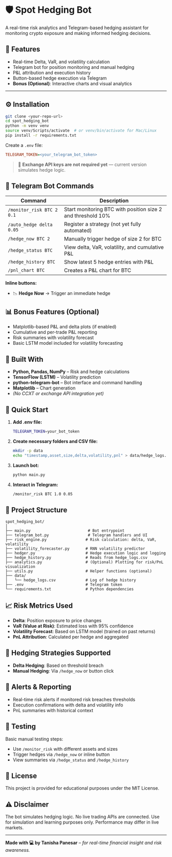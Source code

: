 # 🛡️ Spot Hedging Bot

A real-time risk analytics and Telegram-based hedging assistant for monitoring crypto exposure and making informed hedging decisions.

## 🚀 Features

- Real-time Delta, VaR, and volatility calculation
- Telegram bot for position monitoring and manual hedging
- P&L attribution and execution history
- Button-based hedge execution via Telegram
- **Bonus (Optional)**: Interactive charts and visual analytics

---

## ⚙️ Installation

```bash
git clone <your-repo-url>
cd spot_hedging_bot
python -m venv venv
source venv/Scripts/activate  # or venv/bin/activate for Mac/Linux
pip install -r requirements.txt
```

Create a `.env` file:
```ini
TELEGRAM_TOKEN=<your_telegram_bot_token>
```

> 📌 **Exchange API keys are not required yet** — current version simulates hedge logic.

## 💬 Telegram Bot Commands

| Command | Description |
|---------|-------------|
| `/monitor_risk BTC 2 0.1` | Start monitoring BTC with position size 2 and threshold 10% |
| `/auto_hedge delta 0.05` | Register a strategy (not yet fully automated) |
| `/hedge_now BTC 2` | Manually trigger hedge of size 2 for BTC |
| `/hedge_status BTC` | View delta, VaR, volatility, and cumulative P&L |
| `/hedge_history BTC` | Show latest 5 hedge entries with P&L |
| `/pnl_chart BTC` | Creates a P&L chart for BTC |

**Inline buttons:**
- 📉 **Hedge Now** → Trigger an immediate hedge

## 📊 Bonus Features (Optional)

- Matplotlib-based P&L and delta plots (if enabled)
- Cumulative and per-trade P&L reporting
- Risk summaries with volatility forecast
- Basic LSTM model included for volatility forecasting

## 🧠 Built With

- **Python, Pandas, NumPy** – Risk and hedge calculations
- **TensorFlow (LSTM)** – Volatility prediction
- **python-telegram-bot** – Bot interface and command handling
- **Matplotlib** – Chart generation
- *(No CCXT or exchange API integration yet)*

## 🧪 Quick Start

1. **Add .env file:**
   ```bash
   TELEGRAM_TOKEN=your_bot_token
   ```

2. **Create necessary folders and CSV file:**
   ```bash
   mkdir -p data
   echo "timestamp,asset,size,delta,volatility,pnl" > data/hedge_logs.csv
   ```

3. **Launch bot:**
   ```bash
   python main.py
   ```

4. **Interact in Telegram:**
   ```bash
   /monitor_risk BTC 1.0 0.05
   ```

## 📁 Project Structure

```
spot_hedging_bot/
│
├── main.py                         # Bot entrypoint
├── telegram_bot.py                 # Telegram handlers and UI
├── risk_engine.py                 # Risk calculation: delta, VaR, volatility
├── volatility_forecaster.py       # RNN volatility predictor
├── hedger.py                      # Hedge execution logic and logging
├── hedge_history.py               # Reads from hedge_logs.csv
├── analytics.py                   # (Optional) Plotting for risk/PnL visualization
├── utils.py                       # Helper functions (optional)
├── data/
│   └── hedge_logs.csv             # Log of hedge history
├── .env                           # Telegram token
└── requirements.txt               # Python dependencies

```

## 📈 Risk Metrics Used

- **Delta**: Position exposure to price changes
- **VaR (Value at Risk)**: Estimated loss with 95% confidence
- **Volatility Forecast**: Based on LSTM model (trained on past returns)
- **PnL Attribution**: Calculated per hedge and aggregated

## 🎯 Hedging Strategies Supported

- **Delta Hedging**: Based on threshold breach
- **Manual Hedging**: Via `/hedge_now` or button click

## 📢 Alerts & Reporting

- Real-time risk alerts if monitored risk breaches thresholds
- Execution confirmations with delta and volatility info
- PnL summaries with historical context

## 🧪 Testing

Basic manual testing steps:
- Use `/monitor_risk` with different assets and sizes
- Trigger hedges via `/hedge_now` or inline button
- View summaries via `/hedge_status` and `/hedge_history`

## 📄 License

This project is provided for educational purposes under the MIT License.

## ⚠️ Disclaimer

The bot simulates hedging logic. No live trading APIs are connected. Use for simulation and learning purposes only. Performance may differ in live markets.

---

**Made with 💻 by Tanisha Panesar** – *for real-time financial insight and risk awareness.*
